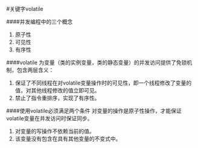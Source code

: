 #关键字volatile

####并发编程中的三个概念
1. 原子性
2. 可见性
3. 有序性

####volatile
为变量（类的实例变量，类的静态变量）的并发访问提供了免锁机制，包含两层含义：

1. 保证了不同线程在对volatile变量操作时的可见性，即一个线程修改了变量的值，对其他线程修改的值立即可见。
2. 禁止了指令重排序，实现了有序性。

####使用volatile必须满足两个条件
对变量的操作是原子性操作，才能保证volatile变量在并发访问时保证同步。

1. 对变量的写操作不依赖当前的值。
2. 该变量没有包含在具有其他变量的不变式中。
